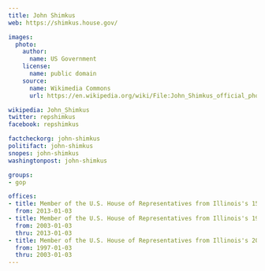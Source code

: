 ```yaml
---
title: John Shimkus
web: https://shimkus.house.gov/

images:
  photo:
    author:
      name: US Government
    license:
      name: public domain
    source:
      name: Wikimedia Commons
      url: https://en.wikipedia.org/wiki/File:John_Shimkus_official_photo.jpg

wikipedia: John_Shimkus
twitter: repshimkus
facebook: repshimkus

factcheckorg: john-shimkus
politifact: john-shimkus
snopes: john-shimkus
washingtonpost: john-shimkus

groups:
- gop

offices:
- title: Member of the U.S. House of Representatives from Illinois's 15th district
  from: 2013-01-03
- title: Member of the U.S. House of Representatives from Illinois's 19th district
  from: 2003-01-03
  thru: 2013-01-03
- title: Member of the U.S. House of Representatives from Illinois's 20th district
  from: 1997-01-03
  thru: 2003-01-03
---
```

